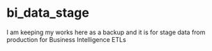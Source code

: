 # bi_data_stage
I am keeping my works here as a backup and it is for stage data from production for Business Intelligence ETLs
